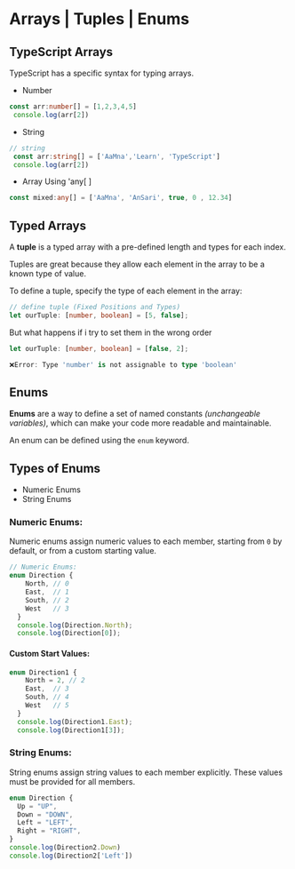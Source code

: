 # **Arrays | Tuples | Enums**

## TypeScript Arrays

TypeScript has a specific syntax for typing arrays.
- Number
```ts
const arr:number[] = [1,2,3,4,5]
 console.log(arr[2])
 ```
- String
```ts
// string
 const arr:string[] = ['AaMna','Learn', 'TypeScript']
 console.log(arr[2])
 ```

- Array Using 'any[ ]
```ts 
const mixed:any[] = ['AaMna', 'AnSari', true, 0 , 12.34] 
```

 ## Typed Arrays 
 A **tuple** is a typed array with a pre-defined length and types for each index.

Tuples are great because they allow each element in the array to be a known type of value.

To define a tuple, specify the type of each element in the array:

```ts
// define tuple (Fixed Positions and Types)
let ourTuple: [number, boolean] = [5, false];
```

But what happens if i try to set them in the wrong order

```ts
let ourTuple: [number, boolean] = [false, 2]; 

❌Error: Type 'number' is not assignable to type 'boolean'
```

## Enums
**Enums** are a way to define a set of named constants *(unchangeable variables)*, which can make your code more readable and maintainable.

An enum can be defined using the `enum` keyword.

## Types of Enums
 - Numeric Enums
 - String Enums

### Numeric Enums: 
Numeric enums assign numeric values to each member, starting from `0` by default, or from a custom starting value.

```ts
// Numeric Enums:
enum Direction {
    North, // 0
    East,  // 1
    South, // 2
    West   // 3
  }
  console.log(Direction.North);
  console.log(Direction[0]);
```

#### Custom Start Values:
```ts
enum Direction1 {
    North = 2, // 2
    East,  // 3
    South, // 4
    West   // 5
  }
  console.log(Direction1.East);
  console.log(Direction1[3]);
  ```
### String Enums: 
String enums assign string values to each member explicitly. These values must be provided for all members.

```ts
enum Direction {
  Up = "UP",
  Down = "DOWN",
  Left = "LEFT",
  Right = "RIGHT",
}
console.log(Direction2.Down)
console.log(Direction2['Left'])
```
